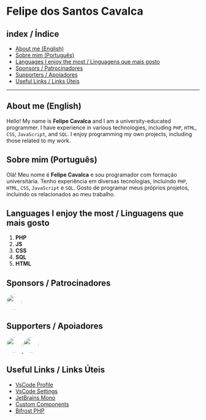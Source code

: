 # Felipe dos Santos Cavalca

## index / Índice

- [About me (English)](#about-me-english)
- [Sobre mim (Português)](#sobre-mim-português)
- [Languages I enjoy the most / Linguagens que mais gosto](#languages-i-enjoy-the-most--linguagens-que-mais-gosto)
- [Sponsors / Patrocinadores](#sponsors--patrocinadores)
- [Supporters / Apoiadores](#supporters--apoiadores)
- [Useful Links / Links Úteis](#useful-links--links-úteis)

---

## About me (English)

Hello! My name is **Felipe Cavalca** and I am a university-educated programmer. I have experience in various technologies, including `PHP`, `HTML`, `CSS`, `JavaScript`, and `SQL`. I enjoy programming my own projects, including those related to my work.

## Sobre mim (Português)

Olá! Meu nome é **Felipe Cavalca** e sou programador com formação universitária. Tenho experiência em diversas tecnologias, incluindo `PHP`, `HTML`, `CSS`, `JavaScript` e `SQL`. Gosto de programar meus próprios projetos, incluindo os relacionados ao meu trabalho.

## Languages I enjoy the most / Linguagens que mais gosto

1. **PHP**
2. **JS**
3. **CSS**
4. **SQL**
5. **HTML**

## Sponsors / Patrocinadores

<a href="https://github.com/DarlaTorres">
    <img src="https://avatars.githubusercontent.com/u/66099962?v=4" width="40" height="40" style="border-radius: 50%;">
</a>

## Supporters / Apoiadores

<a href="https://github.com/profjonhson">
    <img src="https://avatars.githubusercontent.com/u/42740942?v=4" width="40" height="40" style="border-radius: 50%;">
</a>
<a href="https://github.com/joaocavalca10">
    <img src="https://avatars.githubusercontent.com/u/85898316?v=4" width="40" height="40" style="border-radius: 50%;">
</a>

## Useful Links / Links Úteis

- [VsCode Profile](Home.code-profile)
- [VsCode Settings](settingsVsCode.jsonc)
- [JetBrains Mono](https://www.jetbrains.com/pt-br/lp/mono/)
- [Custom Components](https://github.com/Felipe-Cavalca/BifrostPHP-Components)
- [Bifrost PHP](https://github.com/stars/Felipe-Cavalca/lists/bifrostphp)
